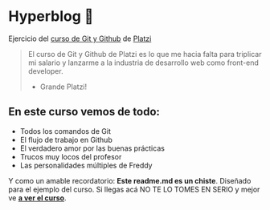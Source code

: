 # Hyperblog 💚
Ejercicio del [curso de Git y Github](http://platzi.com/cursos/git-github "curso de Git y Github") de [Platzi](http://platzi.com/ "Platzi")
> El curso de Git y Github de Platzi es lo que me hacia falta para triplicar mi salario y lanzarme a la industria de desarrollo web como front-end developer.
>- Grande Platzi!

## En este curso vemos de todo:
* Todos los comandos de Git
* El flujo de trabajo en Github
* El verdadero amor por las buenas prácticas
* Trucos muy locos del profesor
* Las personalidades múltiples de Freddy

Y como un amable recordatorio: **Este readme.md es un chiste**. Diseñado para el ejemplo del curso. Si llegas acá NO TE LO TOMES EN SERIO y mejor ve [**a ver el curso**](http://platzi.com/cursos/git-github/ "a ver el curso").